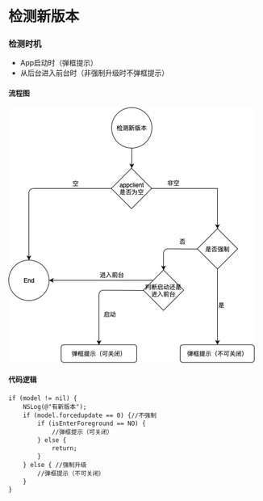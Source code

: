 # 检测新版本

### 检测时机

+  App启动时（弹框提示）
+ 从后台进入前台时（非强制升级时不弹框提示）



#### 流程图



![检测新版本](../Part2/检测新版本.png)



#### 代码逻辑

```objc
if (model != nil) {
    NSLog(@"有新版本");
    if (model.forcedupdate == 0) {//不强制
        if (isEnterForeground == NO) {
            //弹框提示（可关闭）
        } else {
            return;
        }
    } else { //强制升级
        //弹框提示（不可关闭）
    }
}
```

